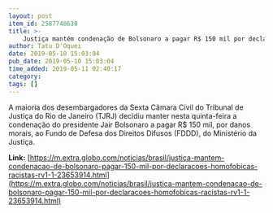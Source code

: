 ```yaml
---
layout: post
item_id: 2587748630
title: >-
    Justiça mantém condenação de Bolsonaro a pagar R$ 150 mil por declarações homofóbicas e racistas
author: Tatu D'Oquei
date: 2019-05-10 15:03:04
pub_date: 2019-05-10 15:03:04
time_added: 2019-05-11 02:40:17
category: 
tags: []
---
```


A maioria dos desembargadores da Sexta Câmara Cívil do Tribunal de Justiça do Rio de Janeiro (TJRJ) decidiu manter nesta quinta-feira a condenação do presidente Jair Bolsonaro a pagar R$ 150 mil, por danos morais, ao Fundo de Defesa dos Direitos Difusos (FDDD), do Ministério da Justiça.

**Link:** [https://m.extra.globo.com/noticias/brasil/justica-mantem-condenacao-de-bolsonaro-pagar-150-mil-por-declaracoes-homofobicas-racistas-rv1-1-23653914.html](https://m.extra.globo.com/noticias/brasil/justica-mantem-condenacao-de-bolsonaro-pagar-150-mil-por-declaracoes-homofobicas-racistas-rv1-1-23653914.html)

